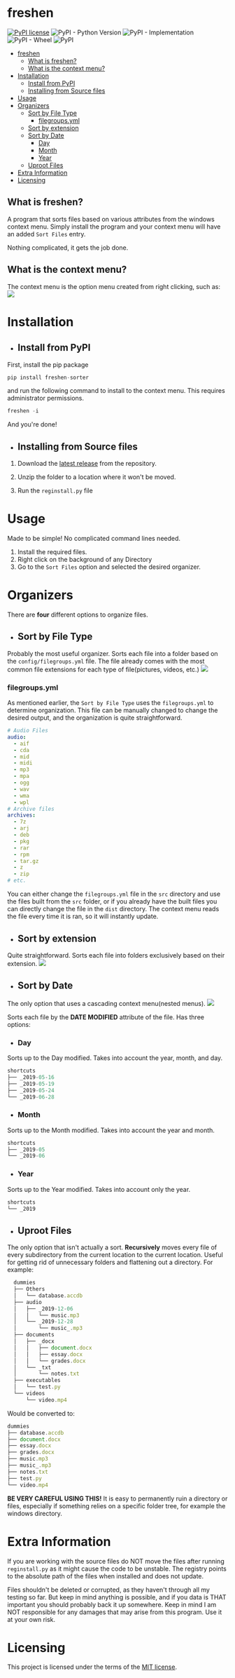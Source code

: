# freshen

[![PyPI license](https://img.shields.io/pypi/l/ansicolortags.svg)](https://pypi.python.org/pypi/ansicolortags/)
![PyPI - Python Version](https://img.shields.io/pypi/pyversions/freshen-sorter)
![PyPI - Implementation](https://img.shields.io/pypi/implementation/freshen-sorter)
![PyPI - Wheel](https://img.shields.io/pypi/wheel/freshen-sorter)
![PyPI](https://img.shields.io/pypi/v/freshen-sorter)

- [freshen](#freshen)
  * [What is freshen?](#what-is-freshen-)
  * [What is the context menu?](#what-is-the-context-menu-)
- [Installation](#installation)
  * [Install from PyPI](#install-from-pypi)
  * [Installing from Source files](#installing-from-source-files)
- [Usage](#usage)
- [Organizers](#organizers)
  * [Sort by File Type](#sort-by-file-type)
    + [filegroups.yml](#filegroupsyml)
  * [Sort by extension](#sort-by-extension)
  * [Sort by Date](#sort-by-date)
    + [Day](#day)
    + [Month](#month)
    + [Year](#year)
  * [Uproot Files](#uproot-files)
- [Extra Information](#extra-information)
- [Licensing](#licensing)



## What is freshen?

A program that sorts files based on various attributes from the windows context menu. Simply install the program and your context menu will have an added `Sort Files` entry.

Nothing complicated, it gets the job done.

## What is the context menu?

The context menu is the option menu created from right clicking, such as:
![](graphics/contextmenu.gif)

# Installation

* ## Install from PyPI
First, install the pip package
```python
pip install freshen-sorter
```
and run the following command to install to the context menu. This requires administrator permissions.
```python
freshen -i
```
And you're done!
* ## Installing from Source files

1. Download the [latest release](https://github.com/saleguas/freshen/releases) from the repository.

2. Unzip the folder to a location where it won't be moved.

3. Run the `reginstall.py` file



# Usage
Made to be simple! No complicated command lines needed.
1. Install the required files.
2. Right click on the background of any Directory
3. Go to the `Sort Files` option and selected the desired organizer.


# Organizers

There are __four__ different options to organize files.
* ## Sort by File Type
Probably the most useful organizer. Sorts each file into a folder based on the `config/filegroups.yml` file. The file already comes with the most common file extensions for each type of file(pictures, videos, etc.)
![](graphics/sortbyfiletype.gif)
### filegroups.yml
As mentioned earlier, the `Sort by File Type` uses the `filegroups.yml` to determine organization. This file can be manually changed to change the desired output, and the organization is quite straightforward.
```yaml
# Audio Files
audio:
  - aif
  - cda
  - mid
  - midi
  - mp3
  - mpa
  - ogg
  - wav
  - wma
  - wpl
# Archive files
archives:
  - 7z
  - arj
  - deb
  - pkg
  - rar
  - rpm
  - tar.gz
  - z
  - zip
# etc.
  ```
You can either change the `filegroups.yml` file in the `src` directory and use the files built from the `src` folder, or if you already have the built files you can directly change the file in the `dist` directory. The context menu reads the file every time it is ran, so it will instantly update.


* ## Sort by extension
Quite straightforward. Sorts each file into folders exclusively based on their extension.
![](graphics/sortbyextension.gif)

* ## Sort by Date
The only option that uses a cascading context menu(nested menus).
![](graphics/cascadingmenu.png)

 Sorts each file by the __DATE MODIFIED__ attribute of the file. Has three options:

  * ### Day
  Sorts up to the Day modified. Takes into account the year, month, and day.
  ```js
  shortcuts
  ├── _2019-05-16
  ├── _2019-05-19
  ├── _2019-05-24
  └── _2019-06-28
  ```
  * ### Month
  Sorts up to the Month modified. Takes into account the year and month.
  ```js
  shortcuts
  ├── _2019-05
  └── _2019-06
  ```

  * ### Year
  Sorts up to the Year modified. Takes into account only the year.
  ```js
  shortcuts
  └── _2019
  ```

* ## Uproot Files
The only option that isn't actually a sort. **Recursively** moves every file of every subdirectory from the current location to the current location. Useful for getting rid of unnecessary folders and flattening out a directory. For example:
```js
  dummies
  ├── Others
  │   └── database.accdb
  ├── audio
  │   ├── _2019-12-06
  │   │   └── music.mp3
  │   └── _2019-12-28
  │       └── music_.mp3
  ├── documents
  │   ├── _docx
  │   │   ├── document.docx
  │   │   ├── essay.docx
  │   │   └── grades.docx
  │   └── _txt
  │       └── notes.txt
  ├── executables
  │   └── test.py
  └── videos
      └── video.mp4
```
Would be converted to:
```js
dummies
├── database.accdb
├── document.docx
├── essay.docx
├── grades.docx
├── music.mp3
├── music_.mp3
├── notes.txt
├── test.py
└── video.mp4
```
 **BE VERY CAREFUL USING THIS!** It is easy to permanently ruin a directory or files, especially if something relies on a specific folder tree, for example the windows directory.

# Extra Information
If you are working with the source files do NOT move the files after running `reginstall.py` as it might cause the code to be unstable. The registry points to the absolute path of the files when installed and does not update.

Files shouldn't be deleted or corrupted, as they haven't through all my testing so far. But keep in mind anything is possible, and if you data is THAT important you should probably back it up somewhere. Keep in mind I am NOT responsible for any damages that may arise from this program. Use it at your own risk.

# Licensing

This project is licensed under the terms of the [MIT license](https://github.com/faheel/cleanup/blob/master/LICENSE).
